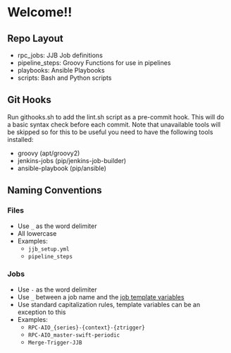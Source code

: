 # Welcome!!


## Repo Layout

 - rpc_jobs: JJB Job definitions
 - pipeline_steps: Groovy Functions for use in pipelines
 - playbooks: Ansible Playbooks
 - scripts: Bash and Python scripts


## Git Hooks
 Run githooks.sh to add the lint.sh script as a pre-commit hook. This will
 do a basic syntax check before each commit. Note that unavailable tools will
 be skipped so for this to be useful you need to have the following tools installed:
   - groovy (apt/groovy2)
   - jenkins-jobs (pip/jenkins-job-builder)
   - ansible-playbook (pip/ansible)


## Naming Conventions
### Files
- Use `_` as the word delimiter
- All lowercase
- Examples:
  - `jjb_setup.yml`
  - `pipeline_steps`

### Jobs
- Use `-` as the word delimiter
- Use `_` between a job name and the [job template variables](https://docs.openstack.org/infra/jenkins-job-builder/definition.html#job-template)
- Use standard capitalization rules, template variables can be an exception to this
- Examples:
  - `RPC-AIO_{series}-{context}-{ztrigger}`
  - `RPC-AIO_master-swift-periodic`
  - `Merge-Trigger-JJB`
